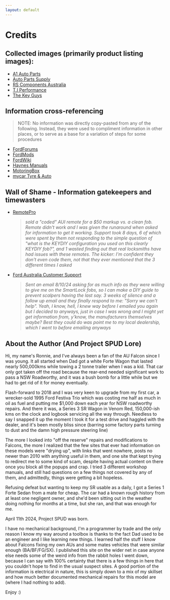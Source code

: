 ```yaml
---
layout: default
---
```


# Credits

## Collected images (primarily product listing images):

- [A1 Auto Parts](https://www.a1auto-parts.com.au/)
- [Auto Parts Supply](https://www.autopartssupply.com.au/)
- [RS Components Australia](https://au.rs-online.com/)
- [T.I Performance](https://www.tiperformance.com.au/)
- [The Key Guys](https://www.thekeyguys.com.au/)

## Information cross-referencing

> NOTE: No information was directly copy-pasted from any of the following. Instead, they were used to compliment information in other places, or to serve as a base for a variation of steps for some procedures

- [FordForums](https://www.fordforums.com.au/)
- [FordMods](https://www.fordmods.com/)
- [FordWiki](https://www.fordwiki.co.uk/)
- [Haynes Manuals](https://haynes.com/en-au/ford/falcon/1998-2002-petrol)
- [MotoringBox](https://www.motoringbox.com/)
- [mycar Tyre & Auto](https://www.mycar.com.au/)

<!-- ## <span class="good-highlight">Special Thanks - Information sharers and timesavers </span>

-->

## <span class="bad-highlight">Wall of Shame - Information gatekeepers and timewasters</span>

- [RemotePro](https://www.remotepro.com.au/)
  > *sold a "coded" AUI remote for a $50 markup vs. a clean fob. Remote didn't work and I was given the runaround when asked for information to get it working. Support took 8 days, 6 of which were spent by them not responding to the simple question of "what is the KEYDIY configuration you used on this clearly KEYDIY fob?", and 1 wasted finding out that real locksmiths have had issues with these remotes. The kicker: I'm confident they don't even code them, not that they ever mentioned that the 3 different times I asked*

- [Ford Australia Customer Support](mailto:foacust1@ford.com)
  > *Sent an email 8/10/24 asking for as much info as they were willing to give me on the SmartLock fobs, so I can make a DIY guide to prevent scalpers having the last say. 3 weeks of silence and a follow up email and they finally respond to me: "Sorry we can't help". Yeah, I know, hell, I knew way before I emailed you again but I decided to anyways, just in case I was wrong and I might yet get information from, y'know, the manufacturers themselves maybe? Best they could do was point me to my local dealership, which I went to before emailing anyways*

## About the Author (And Project SPUD Lore)

Hi, my name's Ronnie, and I've always been a fan of the AU Falcon since I was young. It all started when Dad got a white Forte Wagon that lasted nearly 500,000kms while towing a 2 tonne trailer when I was a kid. That car only got taken off the road because the rear-end needed significant work to pass a NSW Roadworthy, and it was a bush bomb for a little while but we had to get rid of it for money eventually.

Flash-forward to 2018 and I was very keen to upgrade from my first car, a wrecker-sold 1995 Ford Festiva Trio which was costing me half as much in oil as fuel and putting me $1,000 down each year for NSW roadworthy repairs. And there it was, a Series 3 SR Wagon in Venom Red, 150,000-ish kms on the clock and logbook servicing all the way through. Needless to say I snapped it up the moment I took it for a test drive and haggled with the dealer, and it's been mostly bliss since (barring some factory parts turning to dust and the damn high pressure steering line)

The more I looked into "off the reserve" repairs and modifications to Falcons, the more I realized that the few sites that ever had information on these models were "drying up", with links that went nowhere, posts no newer than 2010 with anything useful in them, and one site that kept trying to redirect me to some kind of scam, despite having actual content on there once you block all the popups and crap. I tried 3 different workshop manuals, and still had questions on a few things not covered by any of them, and admittedly, things were getting a bit hopeless.

Refusing defeat but wanting to keep my SR usable as a daily, I got a Series 1 Forte Sedan from a mate for cheap. The car had a known rough history from at least one negligent owner, and she'd been sitting out in the weather doing nothing for months at a time, but she ran, and that was enough for me.

April 11th 2024, Project SPUD was born.

I have no mechanical background, I'm a programmer by trade and the only reason I know my way around a toolbox is thanks to the fact Dad used to be an engineer and I like learning new things. I learned half the stuff I know about Falcons fixing my own AUs and some mates vehicles that were similar enough (BA/BF/FG/SX). I published this site on the wider net in case anyone else needs some of the weird info from the rabbit holes I went down, because I can say with 100% certainty that there is a few things in here that you couldn't hope to find in the usual suspect sites. A good portion of the information is electrical in nature, this is simply down to a mix of my skillset and how much better documented mechanical repairs for this model are (where I had nothing to add).

Enjoy :)